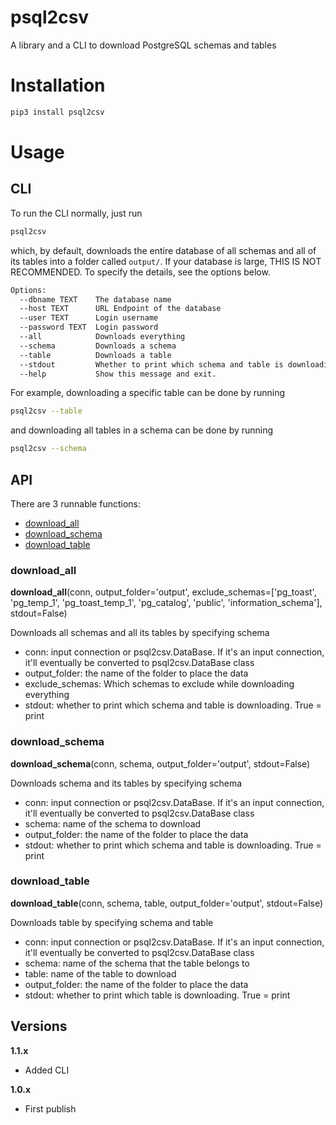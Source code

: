 # psql2csv
A library and a CLI to download PostgreSQL schemas and tables

# Installation
```bash
pip3 install psql2csv
```

# Usage

## CLI
To run the CLI normally, just run

```bash
psql2csv
```

which, by default, downloads the entire database of all schemas and all of its tables into a folder called `output/`. If your database is large, THIS IS NOT RECOMMENDED. To specify the details, see the options below.

```bash
Options:
  --dbname TEXT    The database name
  --host TEXT      URL Endpoint of the database
  --user TEXT      Login username
  --password TEXT  Login password
  --all            Downloads everything
  --schema         Downloads a schema
  --table          Downloads a table
  --stdout         Whether to print which schema and table is downloading
  --help           Show this message and exit.
```

For example, downloading a specific table can be done by running

```bash
psql2csv --table
```

and downloading all tables in a schema can be done by running

```bash
psql2csv --schema
```

## API

There are 3 runnable functions:
* [download_all](#download_all)
* [download_schema](#download_schema)
* [download_table](#download_table)


### download_all
**download_all**(conn, output_folder='output', exclude_schemas=['pg_toast', 'pg_temp_1', 'pg_toast_temp_1', 'pg_catalog', 'public', 'information_schema'], stdout=False)

Downloads all schemas and all its tables by specifying schema
    
* conn: input connection or psql2csv.DataBase. If it's an input connection, it'll eventually be converted to psql2csv.DataBase class
* output_folder: the name of the folder to place the data
* exclude_schemas: Which schemas to exclude while downloading everything
* stdout: whether to print which schema and table is downloading. True = print

### download_schema
**download_schema**(conn, schema, output_folder='output', stdout=False)

Downloads schema and its tables by specifying schema

* conn: input connection or psql2csv.DataBase. If it's an input connection, it'll eventually be converted to psql2csv.DataBase class
* schema: name of the schema to download
* output_folder: the name of the folder to place the data
* stdout: whether to print which schema and table is downloading. True = print

### download_table
**download_table**(conn, schema, table, output_folder='output', stdout=False)

Downloads table by specifying schema and table

* conn: input connection or psql2csv.DataBase. If it's an input connection, it'll eventually be converted to psql2csv.DataBase class
* schema: name of the schema that the table belongs to
* table: name of the table to download
* output_folder: the name of the folder to place the data
* stdout: whether to print which table is downloading. True = print

## Versions

**1.1.x**

* Added CLI

**1.0.x**

* First publish

